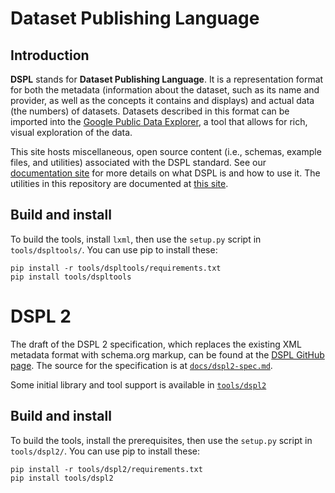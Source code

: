# Dataset Publishing Language

## Introduction
**DSPL** stands for **Dataset Publishing Language**. It is a representation
format for both the metadata (information about the dataset, such as its name
and provider, as well as the concepts it contains and displays) and actual data
(the numbers) of datasets. Datasets described in this format can be imported
into the [Google Public Data Explorer](https://www.google.com/publicdata), a
tool that allows for rich, visual exploration of the data.

This site hosts miscellaneous, open source content (i.e., schemas, example
files, and utilities) associated with the DSPL standard. See our [documentation
site](https://developers.google.com/public-data) for more details on what DSPL
is and how to use it.  The utilities in this repository are documented at [this
site](https://developers.google.com/public-data/docs/dspltools).

## Build and install
To build the tools, install `lxml`, then use the `setup.py` script in
`tools/dspltools/`.  You can use pip to install these:

```
pip install -r tools/dspltools/requirements.txt
pip install tools/dspltools
```

# DSPL 2
The draft of the DSPL 2 specification, which replaces the existing XML metadata
format with schema.org markup, can be found at the [DSPL GitHub
page](https://google.github.io/dspl).  The source for the specification is at
[`docs/dspl2-spec.md`](https://github.com/google/dspl/blob/master/docs/dspl2-spec.md).

Some initial library and tool support is available in [`tools/dspl2`](https://github.com/google/dspl/tree/master/tools/dspl2)

## Build and install
To build the tools, install the prerequisites, then use the `setup.py` script in
`tools/dspl2/`.  You can use pip to install these:

```
pip install -r tools/dspl2/requirements.txt
pip install tools/dspl2
```
